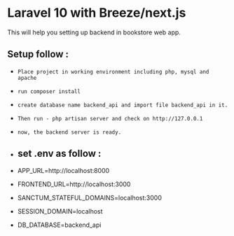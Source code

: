 # Laravel 10 with Breeze/next.js

This will help you setting up backend in bookstore web app.

## Setup follow :

- `Place project in working environment including php, mysql and apache`
- `run composer install`
- `create database name backend_api and import file backend_api in it.`
- `Then run - php artisan server and check on http://127.0.0.1`
- `now, the backend server is ready.`

- ## set .env as follow :
- APP_URL=http://localhost:8000
- FRONTEND_URL=http://localhost:3000
- SANCTUM_STATEFUL_DOMAINS=localhost:3000
- SESSION_DOMAIN=localhost
- DB_DATABASE=backend_api
